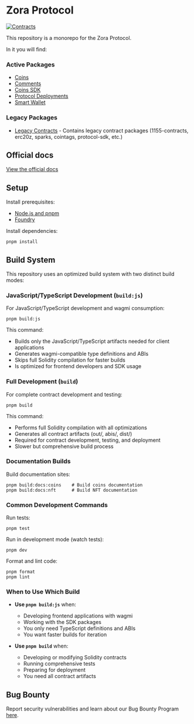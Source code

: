 # Zora Protocol

[![Contracts](https://github.com/ourzora/zora-protocol/actions/workflows/contracts.yml/badge.svg)](https://github.com/ourzora/zora-protocol/actions/workflows/contracts.yml)

This repository is a monorepo for the Zora Protocol.

In it you will find:

### Active Packages

- [Coins](./packages/coins)
- [Comments](./packages/comments)
- [Coins SDK](./packages/coins-sdk)
- [Protocol Deployments](./packages/protocol-deployments)
- [Smart Wallet](./packages/smart-wallet)

### Legacy Packages

- [Legacy Contracts](./legacy) - Contains legacy contract packages (1155-contracts, erc20z, sparks, cointags, protocol-sdk, etc.)

## Official docs

[View the official docs](https://docs.zora.co/docs/smart-contracts/creator-tools/intro)

## Setup

Install prerequisites:

- [Node.js and pnpm](https://pnpm.io/installation)
- [Foundry](https://book.getfoundry.sh/getting-started/installation)

Install dependencies:

    pnpm install

## Build System

This repository uses an optimized build system with two distinct build modes:

### JavaScript/TypeScript Development (`build:js`)

For JavaScript/TypeScript development and wagmi consumption:

    pnpm build:js

This command:
- Builds only the JavaScript/TypeScript artifacts needed for client applications
- Generates wagmi-compatible type definitions and ABIs
- Skips full Solidity compilation for faster builds
- Is optimized for frontend developers and SDK usage

### Full Development (`build`)

For complete contract development and testing:

    pnpm build

This command:
- Performs full Solidity compilation with all optimizations
- Generates all contract artifacts (out/, abis/, dist/)
- Required for contract development, testing, and deployment
- Slower but comprehensive build process

### Documentation Builds

Build documentation sites:

    pnpm build:docs:coins    # Build coins documentation
    pnpm build:docs:nft      # Build NFT documentation

### Common Development Commands

Run tests:

    pnpm test

Run in development mode (watch tests):

    pnpm dev

Format and lint code:

    pnpm format
    pnpm lint

### When to Use Which Build

- **Use `pnpm build:js`** when:
  - Developing frontend applications with wagmi
  - Working with the SDK packages
  - You only need TypeScript definitions and ABIs
  - You want faster builds for iteration

- **Use `pnpm build`** when:
  - Developing or modifying Solidity contracts
  - Running comprehensive tests
  - Preparing for deployment
  - You need all contract artifacts

## Bug Bounty

Report security vulnerabilities and learn about our Bug Bounty Program [here](https://docs.zora.co/bug-bounty/bug-bounty-program).
